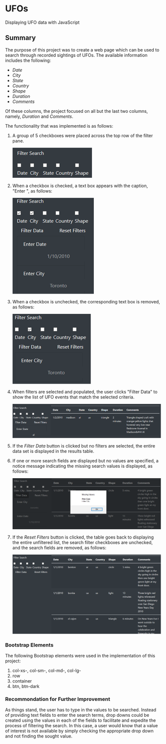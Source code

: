 # UFOs
Displaying UFO data with JavaScript

## Summary

The purpose of this project was to create a web page which can be used to search through recorded sightings of UFOs. The available information includes the following:

* _Date_
* _City_
* _State_
* _Country_
* _Shape_
* _Duration_
* _Comments_

Of these columns, the project focused on all but the last two columns, namely, _Duration_ and _Comments_.

The functionality that was implemented is as follows:

1. A group of 5 checkboxes were placed across the top row of the filter pane.

    ![filters](pics/filters.png)

2. When a checkbox is checked, a text box appears with the caption, "Enter <field>", as follows:

    ![filters_checked_2](pics/filters_checked_2.png)

3. When a checkbox is unchecked, the corresponding text box is removed, as follows:

    ![](pics/filters_unchecked_1.png)


4. When filters are selected and populated, the user clicks "Filter Data" to show the list of UFO events that match the selected criteria.

    ![](pics/filter_by_state.png)

5. If the _Filter Data_ button is clicked but no filters are selected, the entire data set is displayed in the results table.

6. If one or more search fields are displayed but no values are specified, a notice message indicating the missing search values is displayed, as follows:

    ![](pics/missing_filters.png)

7. If the _Reset Filters_ button is clicked, the table goes back to displaying the entire unfiltered list, the search filter checkboxes are unchecked, and the search fields are removed, as follows:

    ![](pics/reset_filters.png)

### Bootstrap Elements

The following Bootstrap elements were used in the implementation of this project:

1. col-xs-, col-sm-, col-md-, col-lg-
2. row
3. container
4. btn, btn-dark

### Recommondation for Further Improvement

As things stand, the user has to type in the values to be searched. Instead of providing text fields to enter the search terms, drop downs could be created using the values in each of the fields to facilitate and expedite the process of filtering the search. In this case, a user would know that a value of interest is not available by simply checking the appropriate drop down and not finding the sought value.
